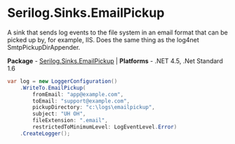 # Serilog.Sinks.EmailPickup

A sink that sends log events to the file system in an email format that can be picked up by, for example, IIS. Does the same thing as the log4net SmtpPickupDirAppender.

**Package** - [Serilog.Sinks.EmailPickup](http://nuget.org/packages/serilog.sinks.emailpickup)
| **Platforms** - .NET 4.5, .Net Standard 1.6

```csharp
var log = new LoggerConfiguration()
    .WriteTo.EmailPickup(
        fromEmail: "app@example.com",
        toEmail: "support@example.com",
        pickupDirectory: "c:\logs\emailpickup",
        subject: "UH OH",
        fileExtension: ".email",
        restrictedToMinimumLevel: LogEventLevel.Error)
    .CreateLogger();
```
